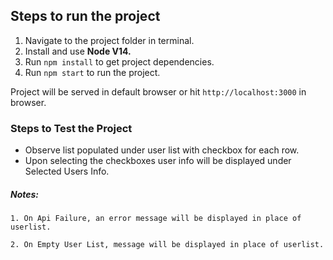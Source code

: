 ## Steps to run the project


1. Navigate to the project folder in terminal.
2. Install and use **Node V14.** 
3. Run `npm install` to get project dependencies.
4. Run `npm start` to run the project.

Project will be served in default browser or hit ```http://localhost:3000``` in browser. 

### Steps to Test the Project

- Observe list populated under user list with checkbox for each row. <br />
- Upon selecting the checkboxes user info will be displayed under Selected Users Info. 

##### Notes:
   ```1. On Api Failure, an error message will be displayed in place of userlist. ```

   ```2. On Empty User List, message will be displayed in place of userlist.```
